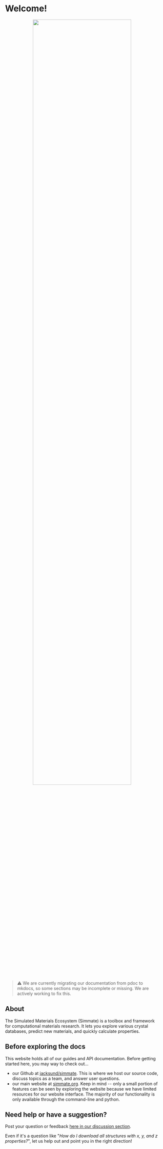 
# Welcome!

<!-- This displays the Simmate Logo -->
<p align="center" href=https://simmate.org>
   <img src="https://github.com/jacksund/simmate/blob/main/src/simmate/website/static_files/images/simmate-logo-dark.svg?raw=true" width="80%" style="max-width: 1000px;">
</p>

> :warning: We are currently migrating our documentation from pdoc to mkdocs, so some sections may be incomplete or missing. We are actively working to fix this.

## About

The Simulated Materials Ecosystem (Simmate) is a toolbox and framework for computational materials research. It lets you explore various crystal databases, predict new materials, and quickly calculate properties.


## Before exploring the docs

This website holds all of our guides and API documentation. Before getting started here, you may way to check out... 

- our Github at [jacksund/simmate](https://github.com/jacksund/simmate). This is where we host our source code, discuss topics as a team, and answer user questions.
- our main website at [simmate.org](https://simmate.org/). Keep in mind -- only a small portion of features can be seen by exploring the website because we have limited resources for our website interface. The majority of our functionality is only available through the command-line and python.

## Need help or have a suggestion?

Post your question or feedback [here in our discussion section](https://github.com/jacksund/simmate/discussions/categories/q-a). 

Even if it's a question like "_How do I download all structures with x, y, and z properties?_", let us help out and point you in the right direction!
